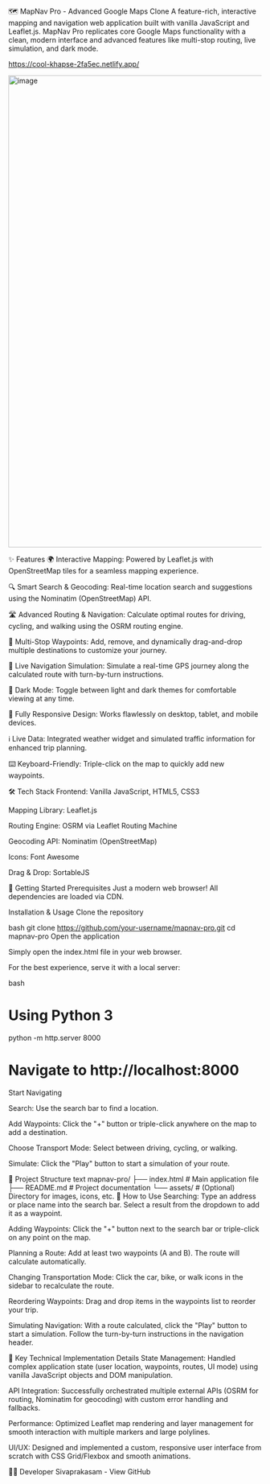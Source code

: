 
🗺️ MapNav Pro - Advanced Google Maps Clone
A feature-rich, interactive mapping and navigation web application built with vanilla JavaScript and Leaflet.js. MapNav Pro replicates core Google Maps functionality with a clean, modern interface and advanced features like multi-stop routing, live simulation, and dark mode.

https://cool-khapse-2fa5ec.netlify.app/

<img width="1855" height="939" alt="image" src="https://github.com/user-attachments/assets/86fc880f-e5df-425a-b029-98918e5eb178" />


✨ Features
🌍 Interactive Mapping: Powered by Leaflet.js with OpenStreetMap tiles for a seamless mapping experience.

🔍 Smart Search & Geocoding: Real-time location search and suggestions using the Nominatim (OpenStreetMap) API.

🛣️ Advanced Routing & Navigation: Calculate optimal routes for driving, cycling, and walking using the OSRM routing engine.

📍 Multi-Stop Waypoints: Add, remove, and dynamically drag-and-drop multiple destinations to customize your journey.

🧭 Live Navigation Simulation: Simulate a real-time GPS journey along the calculated route with turn-by-turn instructions.

🌙 Dark Mode: Toggle between light and dark themes for comfortable viewing at any time.

📱 Fully Responsive Design: Works flawlessly on desktop, tablet, and mobile devices.

ℹ️ Live Data: Integrated weather widget and simulated traffic information for enhanced trip planning.

⌨️ Keyboard-Friendly: Triple-click on the map to quickly add new waypoints.

🛠️ Tech Stack
Frontend: Vanilla JavaScript, HTML5, CSS3

Mapping Library: Leaflet.js

Routing Engine: OSRM via Leaflet Routing Machine

Geocoding API: Nominatim (OpenStreetMap)

Icons: Font Awesome

Drag & Drop: SortableJS

🚀 Getting Started
Prerequisites
Just a modern web browser! All dependencies are loaded via CDN.

Installation & Usage
Clone the repository

bash
git clone https://github.com/your-username/mapnav-pro.git
cd mapnav-pro
Open the application

Simply open the index.html file in your web browser.

For the best experience, serve it with a local server:

bash
# Using Python 3
python -m http.server 8000
# Navigate to http://localhost:8000
Start Navigating

Search: Use the search bar to find a location.

Add Waypoints: Click the "+" button or triple-click anywhere on the map to add a destination.

Choose Transport Mode: Select between driving, cycling, or walking.

Simulate: Click the "Play" button to start a simulation of your route.

📁 Project Structure
text
mapnav-pro/
├── index.html          # Main application file
├── README.md           # Project documentation
└── assets/             # (Optional) Directory for images, icons, etc.
🔧 How to Use
Searching: Type an address or place name into the search bar. Select a result from the dropdown to add it as a waypoint.

Adding Waypoints: Click the "+" button next to the search bar or triple-click on any point on the map.

Planning a Route: Add at least two waypoints (A and B). The route will calculate automatically.

Changing Transportation Mode: Click the car, bike, or walk icons in the sidebar to recalculate the route.

Reordering Waypoints: Drag and drop items in the waypoints list to reorder your trip.

Simulating Navigation: With a route calculated, click the "Play" button to start a simulation. Follow the turn-by-turn instructions in the navigation header.

🧪 Key Technical Implementation Details
State Management: Handled complex application state (user location, waypoints, routes, UI mode) using vanilla JavaScript objects and DOM manipulation.

API Integration: Successfully orchestrated multiple external APIs (OSRM for routing, Nominatim for geocoding) with custom error handling and fallbacks.

Performance: Optimized Leaflet map rendering and layer management for smooth interaction with multiple markers and large polylines.

UI/UX: Designed and implemented a custom, responsive user interface from scratch with CSS Grid/Flexbox and smooth animations.

👨‍💻 Developer
Sivaprakasam - View GitHub

